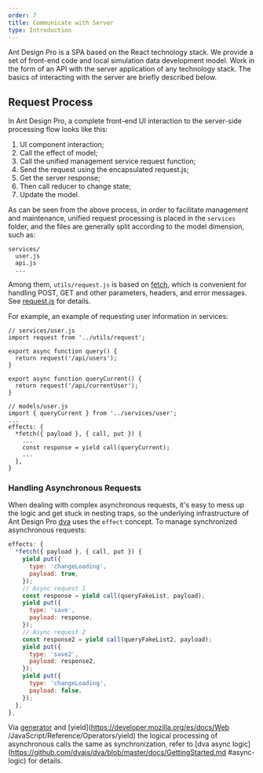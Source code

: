 ```yaml
---
order: 7
title: Communicate with Server
type: Introduction
---
```


Ant Design Pro is a SPA based on the React technology stack. We provide a set of front-end code and local simulation data development model. Work in the form of an API with the server application of any technology stack. The basics of interacting with the server are briefly described below.

## Request Process

In Ant Design Pro, a complete front-end UI interaction to the server-side processing flow looks like this:

1. UI component interaction;
2. Call the effect of model;
3. Call the unified management service request function;
4. Send the request using the encapsulated request.js;
5. Get the server response;
6. Then call reducer to change state;
7. Update the model.

As can be seen from the above process, in order to facilitate management and maintenance, unified request processing is placed in the `services` folder, and the files are generally split according to the model dimension, such as:

```
services/
  user.js
  api.js
  ...
```

Among them, `utils/request.js` is based on [fetch](https://developer.mozilla.org/en-US/docs/Web/API/Fetch_API/Using_Fetch), which is convenient for handling POST, GET and other parameters, headers, and error messages. See [request.js](https://github.com/ant-design/ant-design-pro/blob/master/src/utils/request.js) for details.

For example, an example of requesting user information in services:

```
// services/user.js
import request from '../utils/request';

export async function query() {
  return request('/api/users');
}

export async function queryCurrent() {
  return request('/api/currentUser');
}

// models/user.js
import { queryCurrent } from '../services/user';
...
effects: {
  *fetch({ payload }, { call, put }) {
    ...
    const response = yield call(queryCurrent);
    ...
  },
}
```

### Handling Asynchronous Requests

When dealing with complex asynchronous requests, it's easy to mess up the logic and get stuck in nesting traps, so the underlying infrastructure of Ant Design Pro [dva](https://github.com/dvajs/dva) uses the `effect` concept. To manage synchronized asynchronous requests:

```js
effects: {
  *fetch({ payload }, { call, put }) {
    yield put({
      type: 'changeLoading',
      payload: true,
    });
    // Async request 1
    const response = yield call(queryFakeList, payload);
    yield put({
      type: 'save',
      payload: response,
    });
    // Async request 2
    const response2 = yield call(queryFakeList2, payload);
    yield put({
      type: 'save2',
      payload: response2,
    });
    yield put({
      type: 'changeLoading',
      payload: false,
    });
  },
},
```

Via [generator](https://developer.mozilla.org/es/docs/Web/JavaScript/Reference/Statements/function*) and [yield](https://developer.mozilla.org/es/docs/Web /JavaScript/Reference/Operators/yield) the logical processing of asynchronous calls the same as synchronization, refer to [dva async logic](https://github.com/dvajs/dva/blob/master/docs/GettingStarted.md #async-logic) for details.

